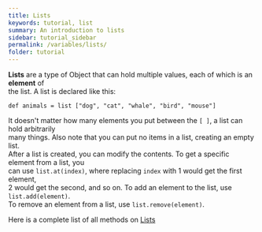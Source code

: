 ```yaml
---
title: Lists
keywords: tutorial, list
summary: An introduction to lists
sidebar: tutorial_sidebar
permalink: /variables/lists/
folder: tutorial
---
```

**Lists** are a type of Object that can hold multiple values, each of which is an **element** of  
the list. A list is declared like this:

```
def animals = list ["dog", "cat", "whale", "bird", "mouse"]
```

It doesn't matter how many elements you put between the `[ ]`, a list can hold arbitrarily  
many things. Also note that you can put no items in a list, creating an empty list.  
After a list is created, you can modify the contents. To get a specific element from a list, you  
can use `list.at(index)`, where replacing `index` with 1 would get the first element,  
2 would get the second, and so on. To add an element to the list, use `list.add(element)`.  
To remove an element from a list, use `list.remove(element)`.

<object id="example-1" data="{{site.editor}}?lists" width="100%" height="550px"> </object>

Here is a complete list of all methods on [Lists](http://gracelang.org/documents/grace-prelude-0.7.0.html#list)
